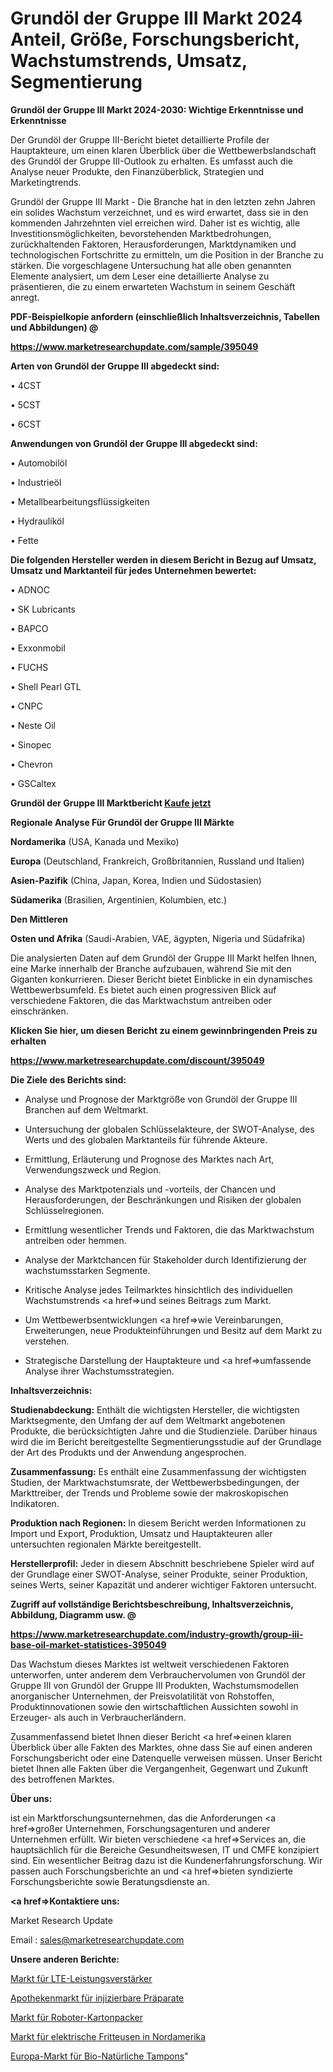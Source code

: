 # Grundöl der Gruppe III Markt 2024 Anteil, Größe, Forschungsbericht, Wachstumstrends, Umsatz, Segmentierung

<strong>Grundöl der Gruppe III Markt 2024-2030: Wichtige Erkenntnisse und Erkenntnisse</strong>

Der Grundöl der Gruppe III-Bericht bietet detaillierte Profile der Hauptakteure, um einen klaren Überblick über die Wettbewerbslandschaft des Grundöl der Gruppe III-Outlook zu erhalten. Es umfasst auch die Analyse neuer Produkte, den Finanzüberblick, Strategien und Marketingtrends.

Grundöl der Gruppe III Markt - Die Branche hat in den letzten zehn Jahren ein solides Wachstum verzeichnet, und es wird erwartet, dass sie in den kommenden Jahrzehnten viel erreichen wird. Daher ist es wichtig, alle Investitionsmöglichkeiten, bevorstehenden Marktbedrohungen, zurückhaltenden Faktoren, Herausforderungen, Marktdynamiken und technologischen Fortschritte zu ermitteln, um die Position in der Branche zu stärken. Die vorgeschlagene Untersuchung hat alle oben genannten Elemente analysiert, um dem Leser eine detaillierte Analyse zu präsentieren, die zu einem erwarteten Wachstum in seinem Geschäft anregt.



<strong><b>PDF-Beispielkopie anfordern (einschließlich Inhaltsverzeichnis, Tabellen und Abbildungen) @ </b></strong>

<strong><a href=https://www.marketresearchupdate.com/sample/395049>

<strong>https://www.marketresearchupdate.com/sample/395049</u></a></strong></strong>



<strong>Arten von Grundöl der Gruppe III abgedeckt sind:</strong>

• 4CST

• 5CST

• 6CST



<strong>Anwendungen von Grundöl der Gruppe III abgedeckt sind:</strong>

• Automobilöl

• Industrieöl

• Metallbearbeitungsflüssigkeiten

• Hydrauliköl

• Fette



<strong>Die folgenden Hersteller werden in diesem Bericht in Bezug auf Umsatz, Umsatz und Marktanteil für jedes Unternehmen bewertet:</strong>

• ADNOC

• SK Lubricants

• BAPCO

• Exxonmobil

• FUCHS

• Shell Pearl GTL

• CNPC

• Neste Oil

• Sinopec

• Chevron

• GSCaltex



<strong>Grundöl der Gruppe III Marktbericht <a href=https://www.marketresearchupdate.com/buynow/395049>Kaufe jetzt</a></strong>



<strong>Regionale Analyse Für Grundöl der Gruppe III Märkte</strong>



<strong>Nordamerika</strong> (USA, Kanada und Mexiko)



<strong>Europa</strong> (Deutschland, Frankreich, Großbritannien, Russland und Italien)



<strong>Asien-Pazifik</strong> (China, Japan, Korea, Indien und Südostasien)



<strong>Südamerika</strong> (Brasilien, Argentinien, Kolumbien, etc.)



<strong>Den Mittleren</strong> 

<strong>Osten und Afrika</strong> (Saudi-Arabien, VAE, ägypten, Nigeria und Südafrika)

Die analysierten Daten auf dem Grundöl der Gruppe III Markt helfen Ihnen, eine Marke innerhalb der Branche aufzubauen, während Sie mit den Giganten konkurrieren. Dieser Bericht bietet Einblicke in ein dynamisches Wettbewerbsumfeld. Es bietet auch einen progressiven Blick auf verschiedene Faktoren, die das Marktwachstum antreiben oder einschränken.



<strong>Klicken Sie hier, um diesen Bericht zu einem gewinnbringenden Preis zu erhalten
</strong>

<strong><a href=https://www.marketresearchupdate.com/discount/395049>https://www.marketresearchupdate.com/discount/395049</b></u></strong></a>



<strong>Die Ziele des Berichts sind:</strong>

- Analyse und Prognose der Marktgröße von Grundöl der Gruppe III Branchen auf dem Weltmarkt.

- Untersuchung der globalen Schlüsselakteure, der SWOT-Analyse, des Werts und des globalen Marktanteils für führende Akteure.

- Ermittlung, Erläuterung und Prognose des Marktes nach Art, Verwendungszweck und Region.

- Analyse des Marktpotenzials und -vorteils, der Chancen und Herausforderungen, der Beschränkungen und Risiken der globalen Schlüsselregionen.

- Ermittlung wesentlicher Trends und Faktoren, die das Marktwachstum antreiben oder hemmen.

- Analyse der Marktchancen für Stakeholder durch Identifizierung der wachstumsstarken Segmente.

- Kritische Analyse jedes Teilmarktes hinsichtlich des individuellen Wachstumstrends <a href=>und</a> seines Beitrags zum Markt.

- Um Wettbewerbsentwicklungen <a href=>wie</a> Vereinbarungen, Erweiterungen, neue Produkteinführungen und Besitz auf dem Markt zu verstehen.

- Strategische Darstellung der Hauptakteure und <a href=>umfas</a>sende Analyse ihrer Wachstumsstrategien.



<strong>Inhaltsverzeichnis:</strong>



<strong>Studienabdeckung:</strong> Enthält die wichtigsten Hersteller, die wichtigsten Marktsegmente, den Umfang der auf dem Weltmarkt angebotenen Produkte, die berücksichtigten Jahre und die Studienziele. Darüber hinaus wird die im Bericht bereitgestellte Segmentierungsstudie auf der Grundlage der Art des Produkts und der Anwendung angesprochen.



<strong>Zusammenfassung:</strong> Es enthält eine Zusammenfassung der wichtigsten Studien, der Marktwachstumsrate, der Wettbewerbsbedingungen, der Markttreiber, der Trends und Probleme sowie der makroskopischen Indikatoren.



<strong>Produktion nach Regionen:</strong> In diesem Bericht werden Informationen zu Import und Export, Produktion, Umsatz und Hauptakteuren aller untersuchten regionalen Märkte bereitgestellt.



<strong>Herstellerprofil:</strong> Jeder in diesem Abschnitt beschriebene Spieler wird auf der Grundlage einer SWOT-Analyse, seiner Produkte, seiner Produktion, seines Werts, seiner Kapazität und anderer wichtiger Faktoren untersucht.



<strong><b>Zugriff auf vollständige Berichtsbeschreibung, Inhaltsverzeichnis, Abbildung, Diagramm usw. @ </b></strong>

<strong><a href=https://www.marketresearchupdate.com/industry-growth/group-iii-base-oil-market-statistices-395049>https://www.marketresearchupdate.com/industry-growth/group-iii-base-oil-market-statistices-395049</a></strong>

Das Wachstum dieses Marktes ist weltweit verschiedenen Faktoren unterworfen, unter anderem dem Verbrauchervolumen von Grundöl der Gruppe III von Grundöl der Gruppe III Produkten, Wachstumsmodellen anorganischer Unternehmen, der Preisvolatilität von Rohstoffen, Produktinnovationen sowie den wirtschaftlichen Aussichten sowohl in Erzeuger- als auch in Verbraucherländern.

Zusammenfassend bietet Ihnen dieser Bericht <a href=>einen</a> klaren Überblick über alle Fakten des Marktes, ohne dass Sie auf einen anderen Forschungsbericht oder eine Datenquelle verweisen müssen. Unser Bericht bietet Ihnen alle Fakten über die Vergangenheit, Gegenwart und Zukunft des betroffenen Marktes.



<strong>Über uns:</strong>

 ist ein Marktforschungsunternehmen, das die Anforderungen <a href=>großer</a> Unternehmen, Forschungsagenturen und anderer Unternehmen erfüllt. Wir bieten verschiedene <a href=>Services</a> an, die hauptsächlich für die Bereiche Gesundheitswesen, IT und CMFE konzipiert sind. Ein wesentlicher Beitrag dazu ist die Kundenerfahrungsforschung. Wir passen auch Forschungsberichte an und <a href=>bieten</a> syndizierte Forschungsberichte sowie Beratungsdienste an.



<strong><a href=>Kontaktiere uns:</a></strong>

Market Research Update

Email : sales@marketresearchupdate.com



<strong>Unsere anderen Berichte:</strong>

<a href=https://www.linkedin.com/pulse/lte-power-amplifiers-market-opportunities-stay>Markt für LTE-Leistungsverstärker</a>

<a href=https://www.linkedin.com/pulse/injectable-compounding-pharmacy-market>Apothekenmarkt für injizierbare Präparate</a>

<a href=https://www.linkedin.com/pulse/robotic-case-packers-market-size-emerging-trends>Markt für Roboter-Kartonpacker</a>

<a href=https://www.linkedin.com/pulse/north-america-electric-fryers-market-size-analysis-leading>Markt für elektrische Fritteusen in Nordamerika</a>

<a href=https://www.linkedin.com/pulse/europe-organic-natural-tampons-market-2023>Europa-Markt für Bio-Natürliche Tampons</a>"
